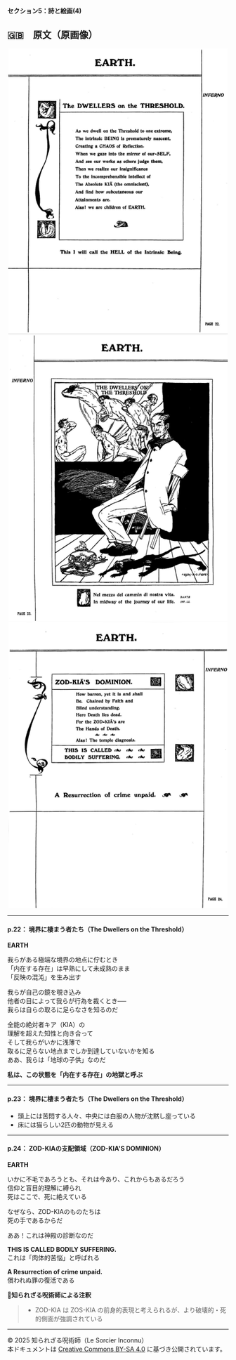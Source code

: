 #### セクション5：詩と絵画(4)

## 🇬🇧　原文（原画像）

<div align="center">
 <img src="if22.png" width="500"><br>
 <img src="if23.png" width="500"><br>
 <img src="if24.png" width="500"><br>
</div>

---

#### p.22： 境界に棲まう者たち（The Dwellers on the Threshold）

**EARTH**  

我らがある極端な境界の地点に佇むとき  
「内在する存在」は早熟にして未成熟のまま  
「反映の混沌」を生み出す  

我らが自己の鏡を覗き込み  
他者の目によって我らが行為を裁くとき──  
我らは自らの取るに足らなさを知るのだ  

全能の絶対者キア（KIA）の  
理解を超えた知性と向き合って  
そして我らがいかに浅薄で  
取るに足らない地点までしか到達していないかを知る  
ああ、我らは「地球の子供」なのだ  

**私は、この状態を「内在する存在」の地獄と呼ぶ**

---

#### p.23： 境界に棲まう者たち（The Dwellers on the Threshold）

- 頭上には苦悶する人々、中央には白服の人物が沈黙し座っている
- 床には猫らしい2匹の動物が見える
  
---

#### p.24： ZOD-KIAの支配領域（ZOD-KIA'S DOMINION）

**EARTH**  

いかに不毛であろうとも、それは今あり、これからもあるだろう  
信仰と盲目的理解に縛られ  
死はここで、死に絶えている  

なぜなら、ZOD-KIAのものたちは  
死の手であるからだ  

ああ！これは神殿の診断なのだ  

**THIS IS CALLED BODILY SUFFERING.**  
これは「肉体的苦悩」と呼ばれる  

**A Resurrection of crime unpaid.**  
償われぬ罪の復活である

**🐌知られざる呪術師による注釈**
>- ZOD-KIA は ZOS-KIA の前身的表現と考えられるが、より破壊的・死的側面が強調されている

---

© 2025 知られざる呪術師（Le Sorcier Inconnu）  
本ドキュメントは [Creative Commons BY-SA 4.0](https://creativecommons.org/licenses/by-sa/4.0/deed.ja) に基づき公開されています。
